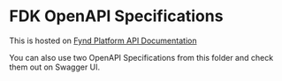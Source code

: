 # FDK OpenAPI Specifications

This is hosted on [Fynd Platform API Documentation](https://documentation.fyndx1.de/en/api-doc)

You can also use two OpenAPI Specifications from this folder and check them out on Swagger UI.
